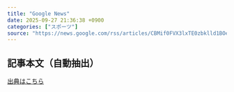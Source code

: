 ```yaml
---
title: "Google News"
date: 2025-09-27 21:36:38 +0900
categories: ["スポーツ"]
source: "https://news.google.com/rss/articles/CBMif0FVX3lxTE0zbklld1BOeWpLTU41SzZnUTFsU0tDS21Mb3YtX2tnNDZ0QVpfSUdFUVNCX0NBQV9XbkxjZ2pGdlJSOS1pSDFFeklyZHZSSEJaS2k2VXRLLW9Dc0V4T2FxSlhTcmlwV1pJOXlhUGdBTWZVRWliWl84aElpdE52aDA?oc=5"
---
```


## 記事本文（自動抽出）
<body class="y0K44d EA71Tc" id="readabilityBody"></body>

[出典はこちら](https://news.google.com/rss/articles/CBMif0FVX3lxTE0zbklld1BOeWpLTU41SzZnUTFsU0tDS21Mb3YtX2tnNDZ0QVpfSUdFUVNCX0NBQV9XbkxjZ2pGdlJSOS1pSDFFeklyZHZSSEJaS2k2VXRLLW9Dc0V4T2FxSlhTcmlwV1pJOXlhUGdBTWZVRWliWl84aElpdE52aDA?oc=5)
